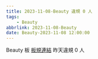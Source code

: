 ```yaml
---
title: 2023-11-08-Beauty 違規 0 人
tags:
    - Beauty
abbrlink: 2023-11-08-Beauty
date: Beauty-2023-11-08 12:00:00
---
```

Beauty 板 [板規連結](https://www.ptt.cc/bbs/Beauty/M.1630069980.A.84B.html)
昨天違規 0 人
